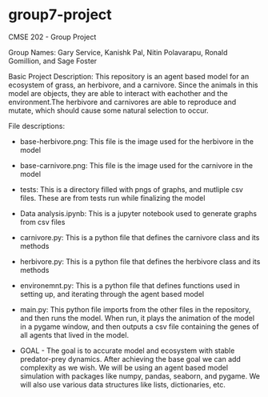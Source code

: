 # group7-project
CMSE 202 - Group Project

Group Names: Gary Service, Kanishk Pal, Nitin Polavarapu, Ronald Gomillion, and Sage Foster

Basic Project Description: This repository is an agent based model for an ecosystem of grass, an herbivore, and a carnivore. Since the animals in this model are objects, they are able to interact with eachother and the environment.The herbivore and carnivores are able to reproduce and mutate, which should cause some natural selection to occur. 

File descriptions:

- base-herbivore.png:
    This file is the image used for the herbivore in the model
    
- base-carnivore.png:
    This file is the image used for the carnivore in the model
    
- tests:
    This is a directory filled with pngs of graphs, and mutliple csv files. These are from tests run while finalizing the model
    
- Data analysis.ipynb:
    This is a jupyter notebook used to generate graphs from csv files 
    
- carnivore.py:
    This is a python file that defines the carnivore class and its methods
    
- herbivore.py:
    This is a python file that defines the herbivore class and its methods
    
- environemnt.py:
    This is a python file that defines functions used in setting up, and iterating through the agent based model
    
- main.py:
    This python file imports from the other files in the repository, and then runs the model. When run, it plays the animation of the model in a pygame window, and then outputs a csv file containing the genes of all agents that lived in the model.

- GOAL - The goal is to accurate model and ecosystem with stable predator-prey dynamics. After achieving the base goal we can add complexity as we wish. We will be using an agent based model simulation with packages like numpy, pandas, seaborn, and pygame. We will also use various data structures like lists, dictionaries, etc.

